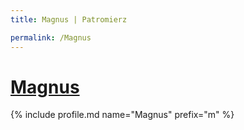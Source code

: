 ```yaml
---
title: Magnus | Patromierz

permalink: /Magnus
---
```


# [Magnus](https://patronite.pl/Magnus)

{% include profile.md name="Magnus" prefix="m" %}
